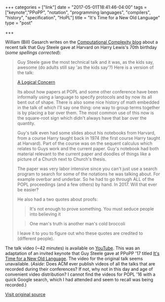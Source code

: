 +++
categories = ["link"]
date = "2017-05-01T18:41:46-04:00"
tags = ["keynote","PPoPP", "notation", "programming languages", "compilers", "history", "specification", "HoPL"]
title = "It's Time for a New Old Language"
type = "post"

+++

William (Bill) Gasarch writes on the [Computational Complexity blog](http://blog.computationalcomplexity.org/) about a recent talk that Guy Steele gave at Harvard on Harry Lewis's 70th birthday (_some spellings corrected_):

> Guy Steele gave the most technical talk and it was, as the kids say, awesome (do adults still say 'as the kids say'?) Here is a version of the talk:
>
> [A Logical Concern](https://labs.oracle.com/pls/apex/f?p=labs:40150:0::::P40000_PUBLICATION_ID:4986)
>
> Its about how papers at POPL and some other conference have been informally using a language to specify protocols and by now its all bent out of shape. There is also some nice history of math embedded in the talk of which I'll say one thing: one way to group terms together is by placing a bar over them. The most common use of this now is the square-root sign which didn't always have that bar over the quantity.
>
> Guy's talk even had some slides about his notebooks from Harvard, from a course Harry taught back in 1974 (the first course Harry taught at Harvard). Part of the course was on the sequent calculus which relates to Guys work and the current paper. Guy's notebook had both material relevant to the current paper and doodles of things like a picture of a Church next to Church's thesis.
>
> The paper was very labor intensive since you can't just use a search program to search for some of the notations he was talking about. For example overbar and underbar. So he had to go through ALL of the POPL proceedings (and a few others) by hand. In 2017. Will that ever be easier?
>
> He also had a two quotes about proofs:
>
> > It's not enough to prove something. You must seduce people into believing it
>
> > One man's truth is another man's cold broccoli
>
> I leave it to you to figure out who these quotes are credited to (different people).

The talk video (~42 minutes) is available on [YouTube](https://youtu.be/6fyB6C0sue4?t=1h). This was an adaptation of an invited keynote that Guy Steele gave at PPoPP '17 titled [It's Time for a New Old Language](http://dl.acm.org/citation.cfm?id=3018773). The video for the original talk seems unavailable. (_Aside_: Does ACM ever publish videos of all the talks that are recorded during their conferences? If not, why not in this day and age of convenient video distribution? I cannot find the videos for POPL '16 with a quick Google search, which I had attended and seem to recall was being recorded.)

[Visit original source](http://blog.computationalcomplexity.org/2017/05/a-celebration-of-computer-science-at.html)
